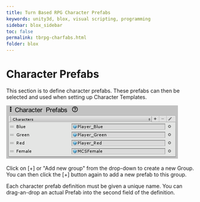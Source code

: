 ```yaml
---
title: Turn Based RPG Character Prefabs
keywords: unity3d, blox, visual scripting, programming
sidebar: blox_sidebar
toc: false
permalink: tbrpg-charfabs.html
folder: blox
---
```


Character Prefabs
=================

This section is to define character prefabs. These prefabs can then be selected and used when setting up Character Templates.

![](img/tbrpg/05.png)

Click on [+] or "Add new group" from the drop-down to create a new Group. You can then click the [+] button again to add a new prefab to this group. 

Each character prefab definition must be given a unique name. You can drag-an-drop an actual Prefab into the second field of the definition.
